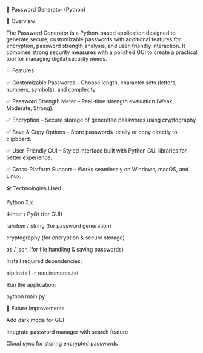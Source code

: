 🔐 Password Generator (Python)

📌 Overview

The Password Generator is a Python-based application designed to generate secure, customizable passwords with additional features for encryption, password strength analysis, and user-friendly interaction. It combines strong security measures with a polished GUI to create a practical tool for managing digital security needs.


✨ Features

✅ Customizable Passwords – Choose length, character sets (letters, numbers, symbols), and complexity.

✅ Password Strength Meter – Real-time strength evaluation (Weak, Moderate, Strong).

✅ Encryption – Secure storage of generated passwords using cryptography.

✅ Save & Copy Options – Store passwords locally or copy directly to clipboard.

✅ User-Friendly GUI – Styled interface built with Python GUI libraries for better experience.

✅ Cross-Platform Support – Works seamlessly on Windows, macOS, and Linux.


🛠️ Technologies Used

Python 3.x

tkinter / PyQt (for GUI)

random / string (for password generation)

cryptography (for encryption & secure storage)

os / json (for file handling & saving passwords)



Install required dependencies:

pip install -r requirements.txt



Run the application:

python main.py



🎯 Future Improvements

Add dark mode for GUI

Integrate password manager with search feature

Cloud sync for storing encrypted passwords
